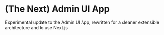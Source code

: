 <!--[meta]
section: api
subSection: apps
title: Admin UI (Next)
[meta]-->

# (The Next) Admin UI App

Experimental update to the Admin UI App, rewritten for a cleaner extensible architecture and to use Next.js
